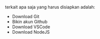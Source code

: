terkait apa saja yang harus disiapkan adalah:

- Download Git
- Bikin akun Github
- Download VSCode
- Download NodeJS
